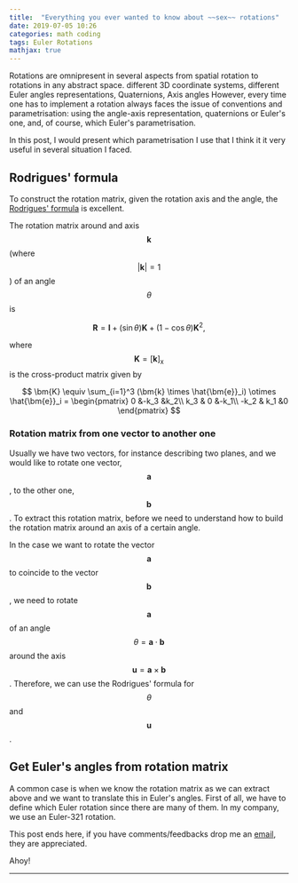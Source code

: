 ```yaml
---
title:  "Everything you ever wanted to know about ~~sex~~ rotations"
date: 2019-07-05 10:26
categories: math coding
tags: Euler Rotations
mathjax: true
---
```


$$
    \newcommand{\bm}[1]{\boldsymbol{#1}}
$$

Rotations are omnipresent in several aspects from spatial rotation to
rotations in any abstract space. different 3D coordinate systems, different Euler angles representations, Quaternions, Axis angles
However, every time one has to implement
a rotation always faces the issue of conventions and parametrisation: using
the angle-axis representation, quaternions or Euler's one, and, of course,
which Euler's parametrisation.

In this post, I would present which parametrisation I use that I think it
it very useful in several situation I faced.

## Rodrigues' formula

To construct the rotation matrix,
given the rotation axis and the angle, the
[Rodrigues' formula](https://en.wikipedia.org/wiki/Rodrigues%27_rotation_formula) 
is excellent.

The rotation matrix around and axis $$\bm{k}$$ (where $$|\bm{k}|=1$$)
of an angle $$\theta$$ is

$$
\bm{R} = \bm{I} + (\sin\theta)\bm{K} + (1-\cos\theta)\bm{K}^2,
$$

where $$\bm{K} = [\bm{k}]_\mathrm{x}$$ is the cross-product matrix given by

$$
\bm{K} \equiv \sum_{i=1}^3 (\bm{k} \times \hat{\bm{e}}_i) \otimes \hat{\bm{e}}_i =
\begin{pmatrix}
0 &-k_3 &k_2\\
k_3 & 0 &-k_1\\
-k_2 & k_1 &0
\end{pmatrix}
$$

### Rotation matrix from one vector to another one

Usually we have two vectors, for instance describing two planes, and
we would like to rotate one vector, $$\bm{a}$$, to the other one, $$\bm{b}$$.
To extract this rotation matrix, before we need to understand how to build the
rotation matrix around an axis of a certain angle.

In the case we want to rotate the vector $$\bm{a}$$ to coincide to the
vector $$\bm{b}$$, we need to rotate $$\bm{a}$$ of an angle $$\theta = \bm{a}\cdot \bm{b}$$ around the axis $$\bm{u} = \bm{a} \times \bm{b}$$.
Therefore, we can use the Rodrigues' formula for $$\theta$$ and $$\bm{u}$$.

## Get Euler's angles from rotation matrix

A common case is when we know the rotation matrix as we can extract above
and we want to translate this in Euler's angles.
First of all, we have to define which Euler rotation since there are many of
them. In my company, we use an Euler-321 rotation.


This post ends here, if you have comments/feedbacks drop me an [email](mailto:i.moron.pirate@gmail.com),
they are appreciated.

Ahoy!

---
